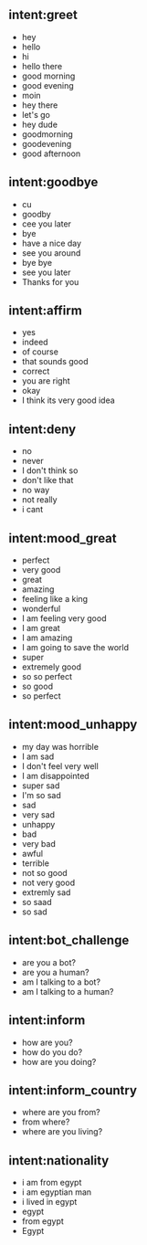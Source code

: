 ## intent:greet
- hey
- hello
- hi
- hello there
- good morning
- good evening
- moin
- hey there
- let's go
- hey dude
- goodmorning
- goodevening
- good afternoon

## intent:goodbye
- cu
- goodby
- cee you later
- bye
- have a nice day
- see you around
- bye bye
- see you later
- Thanks for you 

## intent:affirm
- yes
- indeed
- of course
- that sounds good
- correct
- you are right
- okay
- I think its very good idea

## intent:deny
- no
- never
- I don't think so
- don't like that
- no way
- not really
- i cant

## intent:mood_great
- perfect
- very good
- great
- amazing
- feeling like a king
- wonderful
- I am feeling very good
- I am great
- I am amazing
- I am going to save the world
- super
- extremely good
- so so perfect
- so good
- so perfect

## intent:mood_unhappy
- my day was horrible
- I am sad
- I don't feel very well
- I am disappointed
- super sad
- I'm so sad
- sad
- very sad
- unhappy
- bad
- very bad
- awful
- terrible
- not so good
- not very good
- extremly sad
- so saad
- so sad

## intent:bot_challenge
- are you a bot?
- are you a human?
- am I talking to a bot?
- am I talking to a human?

## intent:inform
- how are you?
- how do you do?
- how are you doing?

## intent:inform_country
- where are you from?
- from where?
- where are you living?

## intent:nationality
- i am from egypt 
- i am egyptian man
- i lived in egypt
- egypt
- from egypt
- Egypt
